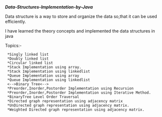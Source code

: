  ***Data-Structures-Implementation-by-Java***
 
 Data structure is a way to store and organize the data so,that it can be used efficiently.

I have learned the theory concepts and implemented the data structures in java

Topics:-
     
     *Singly linked list
     *Doubly linked list
     *Circular linked list
     *Stack Implementation using array.
     *Stack Implementation using linkedlist
     *Queue Implementation using array
     *Queue Implementation using linkedlist
     <-->Binary Tree<-->
     *Preorder,Inorder,Postorder Implementation using Recursion
     *Preorder,Inorder,Postorder Implementation using Iterative Method.
     *BinaryTree Level Order Traversal
     *Directed graph representation using adjacency matrix
     *UnDirected graph representation using adjacency matrix.
     *Weighted Directed graph representation using adjacency matrix.
